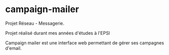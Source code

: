 # campaign-mailer
Projet Réseau - Messagerie.

Projet réalisé durant mes années d'études à l'EPSI

Campaign mailer est une interface web permettant de gérer ses campagnes d'email.

